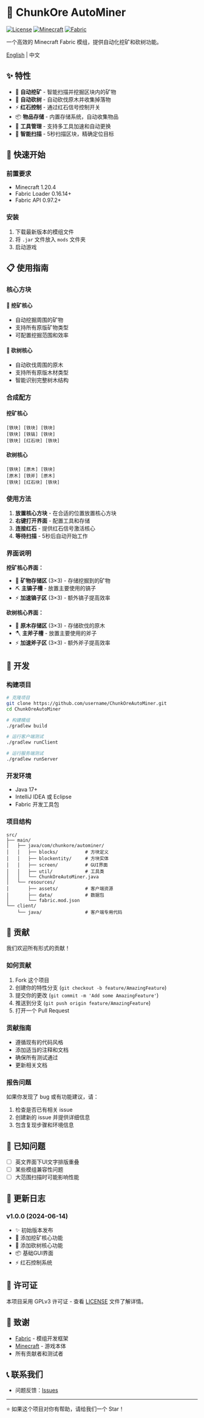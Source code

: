 # 📖 ChunkOre AutoMiner

[![License](https://img.shields.io/badge/License-GPLv3-blue.svg)](LICENSE)
[![Minecraft](https://img.shields.io/badge/Minecraft-1.20.4-green.svg)](https://minecraft.net/)
[![Fabric](https://img.shields.io/badge/Fabric-0.97.2-orange.svg)](https://fabricmc.net/)

一个高效的 Minecraft Fabric 模组，提供自动化挖矿和砍树功能。

[English](README.md) | 中文

## ✨ 特性

- 🔨 **自动挖矿** - 智能扫描并挖掘区块内的矿物
- 🌲 **自动砍树** - 自动砍伐原木并收集掉落物
- ⚡ **红石控制** - 通过红石信号控制开关
- 📦 **物品存储** - 内置存储系统，自动收集物品
- 🔧 **工具管理** - 支持多工具加速和自动更换
- 🎯 **智能扫描** - 5秒扫描区块，精确定位目标

## 🚀 快速开始

### 前置要求

- Minecraft 1.20.4
- Fabric Loader 0.16.14+
- Fabric API 0.97.2+

### 安装

1. 下载最新版本的模组文件
2. 将 `.jar` 文件放入 `mods` 文件夹
3. 启动游戏

## 📋 使用指南

### 核心方块

#### 🔨 挖矿核心
- 自动挖掘周围的矿物
- 支持所有原版矿物类型
- 可配置挖掘范围和效率

#### 🌲 砍树核心
- 自动砍伐周围的原木
- 支持所有原版木材类型
- 智能识别完整树木结构

### 合成配方

#### 挖矿核心
```
[铁块] [铁块] [铁块]
[铁块] [铁镐] [铁块]
[铁块] [红石块] [铁块]
```

#### 砍树核心
```
[铁块] [原木] [铁块]
[原木] [铁斧] [原木]
[铁块] [红石块] [铁块]
```

### 使用方法

1. **放置核心方块** - 在合适的位置放置核心方块
2. **右键打开界面** - 配置工具和存储
3. **连接红石** - 提供红石信号激活核心
4. **等待扫描** - 5秒后自动开始工作

### 界面说明

**挖矿核心界面：**
- 🎒 **矿物存储区** (3×3) - 存储挖掘到的矿物
- ⛏️ **主镐子槽** - 放置主要使用的镐子
- ⚡ **加速镐子区** (3×3) - 额外镐子提高效率

**砍树核心界面：**
- 🎒 **原木存储区** (3×3) - 存储砍伐的原木
- 🪓 **主斧子槽** - 放置主要使用的斧子
- ⚡ **加速斧子区** (3×3) - 额外斧子提高效率

## 🔧 开发

### 构建项目

```bash
# 克隆项目
git clone https://github.com/username/ChunkOreAutoMiner.git
cd ChunkOreAutoMiner

# 构建模组
./gradlew build

# 运行客户端测试
./gradlew runClient

# 运行服务端测试
./gradlew runServer
```

### 开发环境

- Java 17+
- IntelliJ IDEA 或 Eclipse
- Fabric 开发工具包

### 项目结构

```
src/
├── main/
│   ├── java/com/chunkore/autominer/
│   │   ├── blocks/          # 方块定义
│   │   ├── blockentity/     # 方块实体
│   │   ├── screen/          # GUI界面
│   │   ├── util/            # 工具类
│   │   └── ChunkOreAutoMiner.java
│   └── resources/
│       ├── assets/          # 客户端资源
│       ├── data/            # 数据包
│       └── fabric.mod.json
└── client/
    └── java/                # 客户端专用代码
```

## 🤝 贡献

我们欢迎所有形式的贡献！

### 如何贡献

1. Fork 这个项目
2. 创建你的特性分支 (`git checkout -b feature/AmazingFeature`)
3. 提交你的更改 (`git commit -m 'Add some AmazingFeature'`)
4. 推送到分支 (`git push origin feature/AmazingFeature`)
5. 打开一个 Pull Request

### 贡献指南

- 遵循现有的代码风格
- 添加适当的注释和文档
- 确保所有测试通过
- 更新相关文档

### 报告问题

如果你发现了 bug 或有功能建议，请：

1. 检查是否已有相关 issue
2. 创建新的 issue 并提供详细信息
3. 包含复现步骤和环境信息

## 🐛 已知问题

- [ ] 英文界面下UI文字排版重叠
- [ ] 某些模组兼容性问题
- [ ] 大范围扫描时可能影响性能

## 📝 更新日志

### v1.0.0 (2024-06-14)
- ✨ 初始版本发布
- 🔨 添加挖矿核心功能
- 🌲 添加砍树核心功能
- 📦 基础GUI界面
- ⚡ 红石控制系统

## 📄 许可证

本项目采用 GPLv3 许可证 - 查看 [LICENSE](LICENSE) 文件了解详情。

## 🙏 致谢

- [Fabric](https://fabricmc.net/) - 模组开发框架
- [Minecraft](https://minecraft.net/) - 游戏本体
- 所有贡献者和测试者

## 📞 联系我们
- 问题反馈：[Issues]([https://github.com/username/ChunkOreAutoMiner/issues](https://github.com/caomei269/Minecraft_Efficient-Core_Automatic-mining/issues))


---

⭐ 如果这个项目对你有帮助，请给我们一个 Star！

